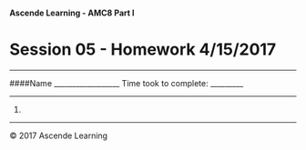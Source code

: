 #### Ascende Learning - AMC8 Part I
# Session 05 - Homework 4/15/2017
- - - 

####Name __________________    Time took to complete: _________
- - - 

1. 


- - - 
<div class="footer">
    &copy; 2017 Ascende Learning
</div>
